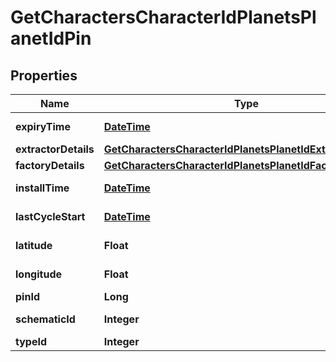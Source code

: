 
# GetCharactersCharacterIdPlanetsPlanetIdPin

## Properties
Name | Type | Description | Notes
------------ | ------------- | ------------- | -------------
**expiryTime** | [**DateTime**](DateTime.md) | expiry_time string |  [optional]
**extractorDetails** | [**GetCharactersCharacterIdPlanetsPlanetIdExtractorDetails**](GetCharactersCharacterIdPlanetsPlanetIdExtractorDetails.md) |  |  [optional]
**factoryDetails** | [**GetCharactersCharacterIdPlanetsPlanetIdFactoryDetails**](GetCharactersCharacterIdPlanetsPlanetIdFactoryDetails.md) |  |  [optional]
**installTime** | [**DateTime**](DateTime.md) | install_time string |  [optional]
**lastCycleStart** | [**DateTime**](DateTime.md) | last_cycle_start string |  [optional]
**latitude** | **Float** | latitude number | 
**longitude** | **Float** | longitude number | 
**pinId** | **Long** | pin_id integer | 
**schematicId** | **Integer** | schematic_id integer |  [optional]
**typeId** | **Integer** | type_id integer | 



